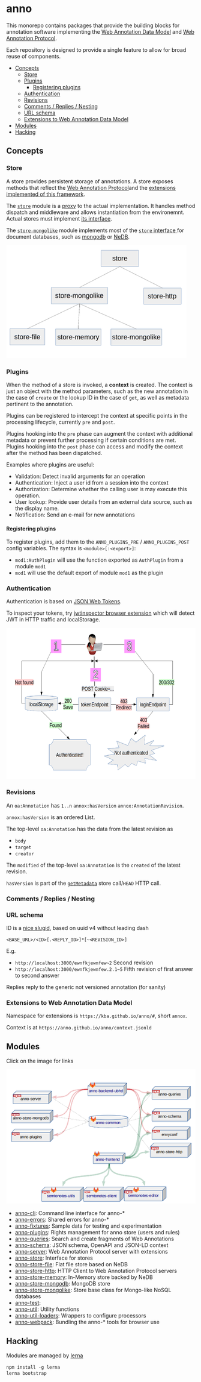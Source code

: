 # anno

This monorepo contains packages that provide the building blocks for annotation
software implementing the [Web Annotation Data
Model](http://www.w3.org/TR/annotation-model/) and [Web Annotation
Protocol](http://www.w3.org/TR/annotation-protocol/).

Each repository is designed to provide a single feature to allow for broad
reuse of components.

<!-- BEGIN-MARKDOWN-TOC -->
* [Concepts](#concepts)
	* [Store](#store)
	* [Plugins](#plugins)
		* [Registering plugins](#registering-plugins)
	* [Authentication](#authentication)
	* [Revisions](#revisions)
	* [Comments / Replies / Nesting](#comments--replies--nesting)
	* [URL schema](#url-schema)
	* [Extensions to Web Annotation Data Model](#extensions-to-web-annotation-data-model)
* [Modules](#modules)
* [Hacking](#hacking)

<!-- END-MARKDOWN-TOC -->

## Concepts

### Store

A store provides persistent storage of annotations. A store exposes methods
that reflect the [Web Annotation
Protocol](http://www.w3.org/TR/annotation-protocol/)and the [extensions
implemented of this framework](#extensions-to-web-annotation-data-model).

The [`store`](./anno-store) module is a
[proxy](https://en.wikipedia.org/wiki/Proxy_pattern) to the actual
implementation. It handles method dispatch and middleware and allows
instantiation from the environemnt. Actual stores must implement [its
interface](./store/README.md#interface).

The [`store-mongolike`](./anno-store-mongolike) module implements most of the
[`store` interface ](./anno-store/README.md#interface) for document databases,
such as [mongodb](https://mongodb.com) or
[NeDB](https://github.com/louischatriot/nedb).

<img src="./doc/store-hierarchy.png" height="300" title="Hierarchy of stores"/>

### Plugins

When the method of a store is invoked, a **context** is created. The context is
just an object with the method parameters, such as the new annotation in the
case of `create` or the lookup ID in the case of `get`, as well as metadata
pertinent to the annotation.

Plugins can be registered to intercept the context at specific points in the
processing lifecycle, currently `pre` and `post`.

Plugins hooking into the `pre` phase can augment the context with additional
metadata or prevent further processing if certain conditions are met. Plugins
hooking into the `post` phase can access and modify the context after the method has been
dispatched.

Examples where plugins are useful:

* Validation: Detect invalid arguments for an operation
* Authentication: Inject a user id from a session into the context
* Authorization: Determine whether the calling user is may execute this
  operation.
* User lookup: Provide user details from an external data source, such as the
  display name.
* Notification: Send an e-mail for new annotations

#### Registering plugins

To register plugins, add them to the `ANNO_PLUGINS_PRE` / `ANNO_PLUGINS_POST`
config variables. The syntax is `<module>[:<export>]`:

* `mod1:AuthPlugin` will use the function exported as `AuthPlugin` from a module `mod1`
* `mod1` will use the default export of module `mod1` as the plugin


### Authentication

Authentication is based on [JSON Web Tokens](https://jwt.io/).

To inspect your tokens, try [jwtinspector browser
extension](https://www.jwtinspector.io/#) which will detect JWT in HTTP traffic
and localStorage.

<img src="./doc/authentication.png" height="400" title="Authentication flow"/>

### Revisions

An `oa:Annotation` has `1..n` `annox:hasVersion` `annox:AnnotationRevision`.

`annox:hasVersion` is an ordered List.

The top-level `oa:Annotation` has the data from the latest revision as

* `body`
* `target`
* `creator`

The `modified` of the top-level `oa:Annotation` is the `created` of the latest
revision.

`hasVersion` is part of the
[`getMetadata`](https://github.com/kba/anno/tree/master/anno-store/#getmetadata)
store call/`HEAD` HTTP call.

### Comments / Replies / Nesting

### URL schema

ID is a [nice slugid](https://www.npmjs.com/package/slugid), based on uuid v4
without leading dash

```
<BASE_URL>/<ID>[.<REPLY_ID>]*[~<REVISION_ID>]
```

E.g.

* `http://localhost:3000/ewnfkjewnfew~2` Second revision
* `http://localhost:3000/ewnfkjewnfew.2.1~5` Fifth revision of first answer to second answer

Replies reply to the generic not versioned annotation (for sanity)

### Extensions to Web Annotation Data Model

Namespace for extensions is `https://kba.github.io/anno/#`, short `annox`.

Context is at `https://anno.github.io/anno/context.jsonld`

## Modules

Click on the image for links

<a href="./doc/repo-structure.svg"><img src="./doc/repo-structure.png"/></a>

<!-- BEGIN-EVAL bash ./scripts/summarize.sh -->
- [anno-cli](./anno-cli): Command line interface for anno-*
- [anno-errors](./anno-errors): Shared errors for anno-*
- [anno-fixtures](./anno-fixtures): Sample data for testing and experimentation
- [anno-plugins](./anno-plugins): Rights management for anno store (users and rules)
- [anno-queries](./anno-queries): Search and create fragments of Web Annotations
- [anno-schema](./anno-schema): JSON schema, OpenAPI and JSON-LD context
- [anno-server](./anno-server): Web Annotation Protocol server with extensions
- [anno-store](./anno-store): Interface for stores
- [anno-store-file](./anno-store-file): Flat file store based on NeDB
- [anno-store-http](./anno-store-http): HTTP Client to Web Annotation Protocol servers
- [anno-store-memory](./anno-store-memory): In-Memory store backed by NeDB
- [anno-store-mongodb](./anno-store-mongodb): MongoDB store
- [anno-store-mongolike](./anno-store-mongolike): Store base class for Mongo-like NoSQL databases
- [anno-test](./anno-test): 
- [anno-util](./anno-util): Utility functions
- [anno-util-loaders](./anno-util-loaders): Wrappers to configure processors
- [anno-webpack](./anno-webpack): Bundling the anno-* tools for browser use

<!-- END-EVAL -->

## Hacking

Modules are managed by [lerna](https://github.com/lerna/lerna)

```
npm install -g lerna
lerna bootstrap
```

